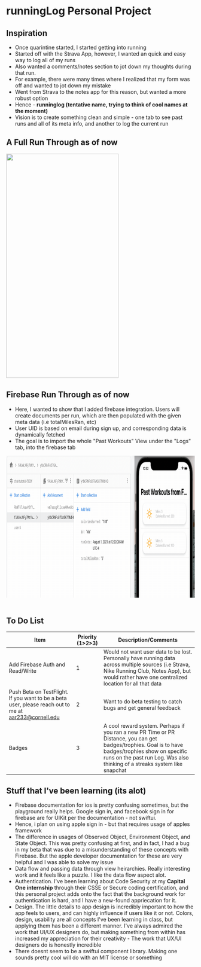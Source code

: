 # runningLog Personal Project

## Inspiration
* Once quarintine started, I started getting into running
* Started off with the Strava App, however, I wanted an quick and easy way to log all of my runs 
* Also wanted a comments/notes section to jot down my thoughts during that run. 
* For example, there were many times where I realized that my form was off and wanted to jot down my mistake
* Went from Strava to the notes app for this reason, but wanted a more robust option
* Hence - __runninglog (tentative name, trying to think of cool names at the moment)__ 
* Vision is to create something clean and simple - one tab to see past runs and all of its meta info, and another to log the current run




## A Full Run Through as of now
<img src="full.gif" width="300" height="600"/>

## Firebase Run Through as of now
* Here, I wanted to show that I added firebase integration. Users will create documents per run, which are then populated with the given meta data (i.e totalMilesRan, etc)
* User UID is based on email during sign up, and corresponding data is dynamically fetched
* The goal is to import the whole "Past Workouts" View under the "Logs" tab, into the firebase tab
<img src="firebase.gif" width="1200" height="380"/>
<br/>
<br/>

## To Do List
| Item  |Priority (**1**>2>3)   | Description/Comments
|---|---|---|
| Add Firebase Auth and Read/Write |   1 | Would not want user data to be lost. Personally have running data across multiple sources (i.e Strava, Nike Running Club, Notes App), but would rather have one centralized location for all that data|
| Push Beta on TestFlight. If you want to be a beta user, please reach out to me at aar233@cornell.edu  | 2  | Want to do beta testing to catch bugs and get general feedback|
| Badges  |  3 | A cool reward system. Perhaps if you ran a new PR Time or PR Distance, you can get badges/trophies. Goal is to have badges/trophies show on specific runs on the past run Log. Was also thinking of a streaks system like snapchat|



## Stuff that I've been learning (its alot)
- Firebase documentation for ios is pretty confusing sometimes, but the playground really helps. Google sign in, and facebook sign in for firebase are for UIKit per the documentation - not swiftui. 
- Hence, i plan on using apple sign in - but that requires usage of apples framework
- The difference in usages of Observed Object, Environment Object, and State Object. This was pretty confusing at first, and in fact, I had a bug in my beta that was due to a misunderstanding of these concepts with Firebase. But the apple developer documentation for these are very helpful and I was able to solve my issue
- Data flow and passing data through view heirarchies. Really interesting work and it feels like a puzzle. I like the data flow aspect alot. 
- Authentication. I've been learning about Code Security at my **Capital One internship** through their CSSE or Secure coding certification, and this personal project adds onto the fact that the background work for authentication is hard, and I have a new-found appriecation for it.
- Design. The little details to app design is incredibly important to how the app feels to users, and can highly influence if users like it or not. Colors, design, usability are all concepts I've been learning in class, but applying them has been a different manner. I've always admired the work that UI/UX designers do, but making something from within has increased my appreciation for their creativity - The work that UX/UI designers do is honestly incredible
- There doesnt seem to be a swiftui component library. Making one sounds pretty cool will do with an MIT license or something
